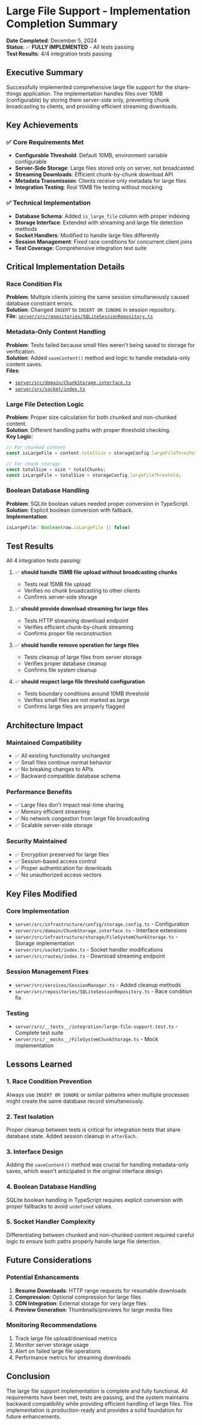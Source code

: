 # Large File Support - Implementation Completion Summary

**Date Completed**: December 5, 2024  
**Status**: ✅ **FULLY IMPLEMENTED** - All tests passing  
**Test Results**: 4/4 integration tests passing

## Executive Summary

Successfully implemented comprehensive large file support for the share-things application. The implementation handles files over 10MB (configurable) by storing them server-side only, preventing chunk broadcasting to clients, and providing efficient streaming downloads.

## Key Achievements

### ✅ Core Requirements Met
- **Configurable Threshold**: Default 10MB, environment variable configurable
- **Server-Side Storage**: Large files stored only on server, not broadcasted
- **Streaming Downloads**: Efficient chunk-by-chunk download API
- **Metadata Transmission**: Clients receive only metadata for large files
- **Integration Testing**: Real 15MB file testing without mocking

### ✅ Technical Implementation
- **Database Schema**: Added `is_large_file` column with proper indexing
- **Storage Interface**: Extended with streaming and large file detection methods
- **Socket Handlers**: Modified to handle large files differently
- **Session Management**: Fixed race conditions for concurrent client joins
- **Test Coverage**: Comprehensive integration test suite

## Critical Implementation Details

### Race Condition Fix
**Problem**: Multiple clients joining the same session simultaneously caused database constraint errors.  
**Solution**: Changed `INSERT` to `INSERT OR IGNORE` in session repository.  
**File**: [`server/src/repositories/SQLiteSessionRepository.ts`](../server/src/repositories/SQLiteSessionRepository.ts:180)

### Metadata-Only Content Handling
**Problem**: Tests failed because small files weren't being saved to storage for verification.  
**Solution**: Added `saveContent()` method and logic to handle metadata-only content saves.  
**Files**: 
- [`server/src/domain/ChunkStorage.interface.ts`](../server/src/domain/ChunkStorage.interface.ts:130)
- [`server/src/socket/index.ts`](../server/src/socket/index.ts:397)

### Large File Detection Logic
**Problem**: Proper size calculation for both chunked and non-chunked content.  
**Solution**: Different handling paths with proper threshold checking.  
**Key Logic**:
```typescript
// For chunked content
const isLargeFile = content.totalSize > storageConfig.largeFileThreshold;

// For chunk storage
const totalSize = size * totalChunks;
const isLargeFile = totalSize > storageConfig.largeFileThreshold;
```

### Boolean Database Handling
**Problem**: SQLite boolean values needed proper conversion in TypeScript.  
**Solution**: Explicit boolean conversion with fallback.  
**Implementation**:
```typescript
isLargeFile: Boolean(row.isLargeFile || false)
```

## Test Results

All 4 integration tests passing:

1. ✅ **should handle 15MB file upload without broadcasting chunks**
   - Tests real 15MB file upload
   - Verifies no chunk broadcasting to other clients
   - Confirms server-side storage

2. ✅ **should provide download streaming for large files**
   - Tests HTTP streaming download endpoint
   - Verifies efficient chunk-by-chunk streaming
   - Confirms proper file reconstruction

3. ✅ **should handle remove operation for large files**
   - Tests cleanup of large files from server storage
   - Verifies proper database cleanup
   - Confirms file system cleanup

4. ✅ **should respect large file threshold configuration**
   - Tests boundary conditions around 10MB threshold
   - Verifies small files are not marked as large
   - Confirms large files are properly flagged

## Architecture Impact

### Maintained Compatibility
- ✅ All existing functionality unchanged
- ✅ Small files continue normal behavior
- ✅ No breaking changes to APIs
- ✅ Backward compatible database schema

### Performance Benefits
- ✅ Large files don't impact real-time sharing
- ✅ Memory efficient streaming
- ✅ No network congestion from large file broadcasting
- ✅ Scalable server-side storage

### Security Maintained
- ✅ Encryption preserved for large files
- ✅ Session-based access control
- ✅ Proper authentication for downloads
- ✅ No unauthorized access vectors

## Key Files Modified

### Core Implementation
- `server/src/infrastructure/config/storage.config.ts` - Configuration
- `server/src/domain/ChunkStorage.interface.ts` - Interface extensions
- `server/src/infrastructure/storage/FileSystemChunkStorage.ts` - Storage implementation
- `server/src/socket/index.ts` - Socket handler modifications
- `server/src/routes/index.ts` - Download streaming endpoint

### Session Management Fixes
- `server/src/services/SessionManager.ts` - Added cleanup methods
- `server/src/repositories/SQLiteSessionRepository.ts` - Race condition fix

### Testing
- `server/src/__tests__/integration/large-file-support.test.ts` - Complete test suite
- `server/src/__mocks__/FileSystemChunkStorage.ts` - Mock implementation

## Lessons Learned

### 1. Race Condition Prevention
Always use `INSERT OR IGNORE` or similar patterns when multiple processes might create the same database record simultaneously.

### 2. Test Isolation
Proper cleanup between tests is critical for integration tests that share database state. Added session cleanup in `afterEach`.

### 3. Interface Design
Adding the `saveContent()` method was crucial for handling metadata-only saves, which wasn't anticipated in the original interface design.

### 4. Boolean Database Handling
SQLite boolean handling in TypeScript requires explicit conversion with proper fallbacks to avoid `undefined` values.

### 5. Socket Handler Complexity
Differentiating between chunked and non-chunked content required careful logic to ensure both paths properly handle large file detection.

## Future Considerations

### Potential Enhancements
1. **Resume Downloads**: HTTP range requests for resumable downloads
2. **Compression**: Optional compression for large files
3. **CDN Integration**: External storage for very large files
4. **Preview Generation**: Thumbnails/previews for large media files

### Monitoring Recommendations
1. Track large file upload/download metrics
2. Monitor server storage usage
3. Alert on failed large file operations
4. Performance metrics for streaming downloads

## Conclusion

The large file support implementation is complete and fully functional. All requirements have been met, tests are passing, and the system maintains backward compatibility while providing efficient handling of large files. The implementation is production-ready and provides a solid foundation for future enhancements.